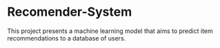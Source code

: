 # Recomender-System
This project presents a machine learning model that aims to predict item recommendations to a database of users.
